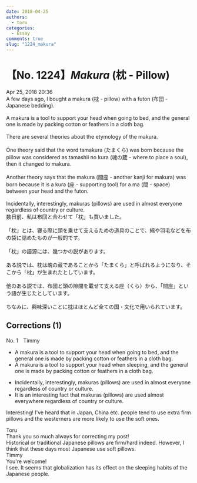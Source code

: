 ```yaml
---
date: 2018-04-25
authors:
  - toru
categories:
  - Essay
comments: true
slug: "1224_makura"
---
```


# 【No. 1224】<strong><em>Makura</strong></em> (枕 - Pillow)
<div class="date">Apr 25, 2018 20:36</div>
<div id="post"><div id="body_show_ori">
A few days ago, I bought a makura (枕 - pillow) with a futon (布団 - Japanese bedding).<br/><br/>A makura is a tool to support your head when going to bed, and the general one is made by packing cotton or feathers in a cloth bag.<br/><br/>There are several theories about the etymology of the makura.<br/><br/>One theory said that the word tamakura (たまくら) was born because the pillow was considered as tamashii no kura (魂の蔵 - where to place a soul), then it changed to makura.<br/><br/>Another theory says that the makura (間座 - another kanji for makura) was born because it is a kura (座 - supporting tool) for a ma (間 - space) between your head and the futon.<br/><br/>Incidentally, interestingly, makuras (pillows) are used in almost everyone regardless of country or culture.
</div></div>

<!-- more -->

<div id="post_ja"><div id="body_show_mo">
数日前、私は布団と合わせて「枕」も買いました。<br/><br/>「枕」とは、寝る際に頭を乗せて支えるための道具のことで、綿や羽毛などを布の袋に詰めたものが一般的です。<br/><br/>「枕」の語源には、幾つかの説があります。<br/><br/>ある説では、枕は魂の蔵であることから「たまくら」と呼ばれるようになり、そこから「枕」が生まれたとしています。<br/><br/>他のある説では、布団と頭の隙間を載せて支える座（くら）から、「間座」という語が生じたとしています。<br/><br/>ちなみに、興味深いことに枕はほとんど全ての国・文化で用いられています。
</div></div>

## Corrections (1)
<div id="block"><div class="first_name"> No. 1　<span class="just_name">Timmy</span></div><div id="block2">
<ul class="correction_field">
<li class="incorrect">A makura is a tool to support your head when going to bed, and the general one is made by packing cotton or feathers in a cloth bag.</li>
<li class="corrected correct">
A makura is a tool to support your head when <span class="f_blue">sleeping</span>, and the general one is made by packing cotton or feathers in a cloth bag.
</li>
</ul>
<ul class="correction_field">
<li class="incorrect">Incidentally, interestingly, makuras (pillows) are used in almost everyone regardless of country or culture.</li>
<li class="corrected correct">
<span class="f_blue">It is an</span> interesting <span class="f_blue">fact that </span>makuras (pillows) are used almost every<span class="f_blue">where</span> regardless of country or culture.
</li>
</ul>
<p class="comment_small">
 Interesting! I've heard that in Japan, China etc. people tend to use extra firm pillows and the westerners are more likely to use the soft ones.
</p>

</div><div class="name"><span class="just_name">Toru</span><br>
Thank you so much always for correcting my post!<br/>Historical or traditional Japanese pillows are firm/hard indeed. However, I think that these days most Japanese use soft pillows.
</div>
<div class="name"><span class="just_name">Timmy</span><br>
You're welcome! <br/>I see. It seems that globalization has its effect on the sleeping habits of the Japanese people. 
</div>
</div>

